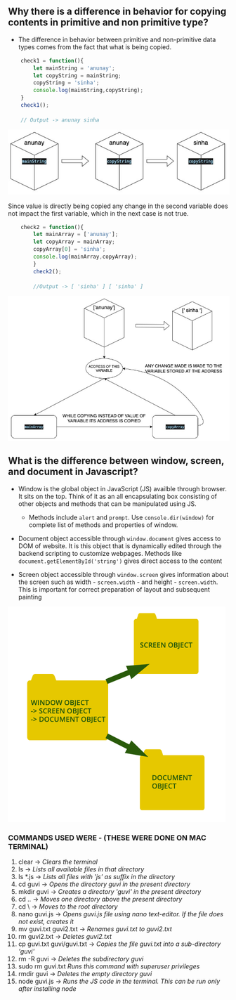 ## Why there is a difference in behavior for copying contents in primitive and non primitive type?  
   - The difference in behavior between primitive and non-primitive data types comes from the fact that what is being copied. 
  
    
```JavaScript
    check1 = function(){
        let mainString = 'anunay';
        let copyString = mainString;
        copyString = 'sinha';
        console.log(mainString,copyString);
    }
    check1();
    
    // Output -> anunay sinha
```
   ![copy_by_value](static/copybyvalue.jpg)
   
   Since value is directly being copied any change in the second variable does not impact the first variable, which in the next case is not true.

```JavaScript
    check2 = function(){
        let mainArray = ['anunay'];
        let copyArray = mainArray;
        copyArray[0] = 'sinha';
        console.log(mainArray,copyArray);
        }
        check2();
        
        //Output -> [ 'sinha' ] [ 'sinha' ]
```
![copy_by_ref](static/copybyref.jpg)

## What is the difference between window, screen, and document in Javascript?

- Window is the global object in JavaScript (JS) availble through browser. It sits on the top. Think of it as an all encapsulating box consisting of other objects and methods that can be manipulated using JS.
  - Methods include `alert` and `prompt`. Use `console.dir(window)` for complete list of methods and properties of window.

- Document object accessible through `window.document` gives access to DOM of website. It is this object that is dynamically edited through the backend scripting to customize webpages. Methods like `document.getElementById('string')` gives direct access to the content

- Screen object accessible through `window.screen` gives information about the screen such as width - `screen.width` - and height - `screen.width`. This is important for correct preparation of layout and subsequent painting

![window-document-screen](static/window-document-screen.png)


### COMMANDS USED WERE - (THESE WERE DONE ON MAC TERMINAL)
1. clear -> *Clears the terminal*  
2. ls -> *Lists all available files in that directory*
3. ls *.js -> *Lists all files with 'js' as suffix in the directory*  
4. cd guvi -> *Opens the directory guvi in the present directory*
5. mkdir guvi -> *Creates a directory 'guvi' in the present directory*
6. cd .. -> *Moves one directory above the present directory*
7. cd \ -> *Moves to the root directory*
8. nano guvi.js -> *Opens guvi.js file using nano text-editor. If the file does not exist, creates it*
9. mv guvi.txt guvi2.txt -> *Renames guvi.txt to guvi2.txt*
10. rm guvi2.txt -> *Deletes guvi2.txt*
11. cp guvi.txt guvi/guvi.txt -> *Copies the file guvi.txt into a sub-directory 'guvi'*
12. rm -R guvi -> *Deletes the subdirectory guvi*
13. sudo rm guvi.txt *Runs this command with superuser privileges*
14. rmdir guvi -> *Deletes the empty directory guvi*
15. node guvi.js -> *Runs the JS code in the terminal. This can be run only after installing node*
